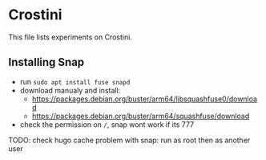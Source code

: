 # Crostini

This file lists experiments on Crostini.

## Installing Snap

- run `sudo apt install fuse snapd`
- download manualy and install:
    - https://packages.debian.org/buster/arm64/libsquashfuse0/download
    - https://packages.debian.org/buster/arm64/squashfuse/download
- check the permission on `/`, snap wont work if its 777

TODO: check hugo cache problem with snap: run as root then as another user
